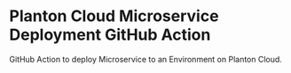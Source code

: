 # Planton Cloud Microservice Deployment GitHub Action

GitHub Action to deploy Microservice to an Environment on Planton Cloud.

